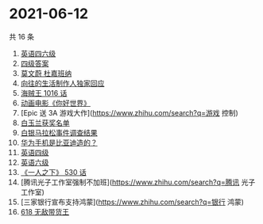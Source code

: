 # 2021-06-12

共 16 条

<!-- BEGIN -->
<!-- 最后更新时间 Sat Jun 12 2021 17:04:46 GMT+0800 (China Standard Time) -->

1. [英语四六级](https://www.zhihu.com/search?q=四六级)
2. [四级答案](https://www.zhihu.com/search?q=四级答案)
3. [莫文蔚 杜嘉班纳](https://www.zhihu.com/search?q=莫文蔚)
4. [向往的生活制作人独家回应](https://www.zhihu.com/search?q=向往的生活)
5. [海贼王 1016 话](https://www.zhihu.com/search?q=海贼王)
6. [动画电影《你好世界》](https://www.zhihu.com/search?q=你好世界)
7. [Epic 送 3A 游戏大作](https://www.zhihu.com/search?q=游戏 控制)
8. [白玉兰获奖名单](https://www.zhihu.com/search?q=白玉兰)
9. [白银马拉松事件调查结果](https://www.zhihu.com/search?q=甘肃白银马拉松)
10. [华为手机是比亚迪造的？](https://www.zhihu.com/search?q=华为手机)
11. [英语四级](https://www.zhihu.com/search?q=英语四级)
12. [英语六级](https://www.zhihu.com/search?q=英语六级)
13. [《一人之下》 530 话](https://www.zhihu.com/search?q=一人之下)
14. [腾讯光子工作室强制不加班](https://www.zhihu.com/search?q=腾讯 光子工作室)
15. [三家银行宣布支持鸿蒙](https://www.zhihu.com/search?q=银行 鸿蒙)
16. [618 无敌带货王](https://www.zhihu.com/search?q=脑洞)

<!-- END -->
